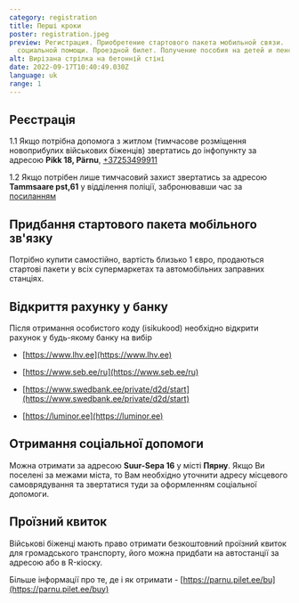 ```yaml
---
category: registration
title: Перші кроки
poster: registration.jpeg
preview: Регистрация. Приобретение стартового пакета мобильной связи.  Получение
  социальной помощи. Проездной билет. Получение пособия на детей и пенсии
alt: Вирізана стрілка на бетонній стіні
date: 2022-09-17T10:40:49.030Z
language: uk
range: 1
---
```


## Реєстрація

1.1 Якщо потрібна допомога з житлом (тимчасове розміщення новоприбулих
військових біженців) звертатись до інфопункту за адресою **Pikk 18, Pärnu**,
[+37253499911](+37253499911)

1.2 Якщо потрібен лише тимчасовий захист звертатись за адресою **Tammsaare
pst,61** у відділення поліції, забронювавши час за
[посиланням](https://broneering.politsei.ee/MakeReservation/SelectLocation?serviceId=KfOKmUSZpUehMDmMNGjpAA)

## Придбання стартового пакета мобільного зв'язку

Потрібно купити самостійно, вартість близько 1 євро, продаються стартові пакети
у всіх супермаркетах та автомобільних заправних станціях.

## Відкриття рахунку у банку

Після отримання особистого коду (isikukood) необхідно відкрити рахунок у
будь-якому банку на вибір

- [https://www.lhv.ee](https://www.lhv.ee)

- [https://www.seb.ee/ru](https://www.seb.ee/ru)

- [https://www.swedbank.ee/private/d2d/start](https://www.swedbank.ee/private/d2d/start)

- [https://luminor.ee](https://luminor.ee)

## Отримання соціальної допомоги

Можна отримати за адресою **Suur-Sepa 16** у місті **Пярну**. Якщо Ви поселені
за межами міста, то Вам необхідно уточнити адресу місцевого самоврядування та
звертатися туди за оформленням соціальної допомоги.

## Проїзний квиток

Військові біженці мають право отримати безкоштовний проїзний квиток для
громадського транспорту, його можна придбати на автостанції за адресою або в
R-кіоску.

Більше інформації про те, де і як отримати -
[https://parnu.pilet.ee/bu](https://parnu.pilet.ee/buy)
